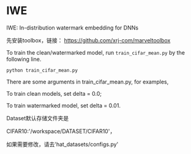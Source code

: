 # IWE
IWE: In-distribution watermark embedding for DNNs

先安装toolbox，链接： https://github.com/xrj-com/marveltoolbox

To train the clean/watermarked model, run `train_cifar_mean.py` by the following line.

```
python train_cifar_mean.py 
```
There are some arguments in train_cifar_mean.py, for examples,

To train clean models, set delta = 0.0;

To train watermarked model, set delta = 0.01.

Dataset默认存储文件夹是

CIFAR10:'/workspace/DATASET/CIFAR10'，

如果需要修改，请去'hat_datasets/configs.py'

